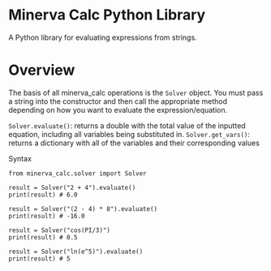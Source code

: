 # Minerva Calc Python Library
A Python library for evaluating expressions from strings.

# Overview
The basis of all minerva_calc operations is the `Solver` object. You must pass a string into the constructor and then call the appropriate method depending on how you want to evaluate the expression/equation. 

`Solver.evaluate()`: returns a double with the total value of the inputted equation, including all variables being substituted in. 
`Solver.get_vars()`: returns a dictionary with all of the variables and their corresponding values

Syntax
```
from minerva_calc.solver import Solver

result = Solver("2 + 4").evaluate()
print(result) # 6.0

result = Solver("(2 - 4) * 8").evaluate()
print(result) # -16.0

result = Solver("cos(PI/3)")
print(result) # 0.5

result = Solver("ln(e^5)").evaluate()
print(result) # 5
```
